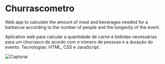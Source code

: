 # Churrascometro

Web app to calculate the amount of meat and beverages needed for a barbecue according to the number of people and the longevity of the event.

Aplicativo web para calcular a quantidade de carne e bebidas necessárias para um churrasco de acordo com o número de pessoas e a duração do evento.
Tecnologias: HTML, CSS e JavaScript.

![Capturar](https://user-images.githubusercontent.com/76595905/144719338-73d07218-6f30-4e39-8561-aac9d3963c47.PNG)
